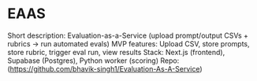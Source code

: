 # EAAS
Short description: Evaluation-as-a-Service (upload prompt/output CSVs + rubrics → run automated evals)
MVP features: Upload CSV, store prompts, store rubric, trigger eval run, view results
Stack: Next.js (frontend), Supabase (Postgres), Python worker (scoring)
Repo: (https://github.com/bhavik-singh1/Evaluation-As-A-Service)